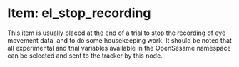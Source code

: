 # Item: el_stop_recording

This item is usually placed at the end of a trial to stop the recording of eye movement data, and to do some housekeeping work. 
It should be noted that all experimental and trial variables available in the OpenSesame namespace can be selected and sent to the tracker by this node.